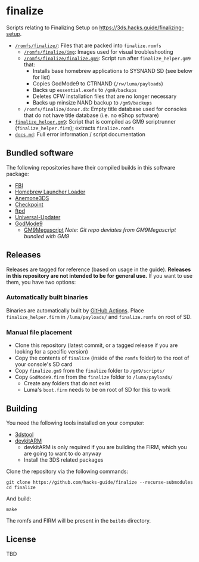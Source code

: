 # finalize

Scripts relating to Finalizing Setup on https://3ds.hacks.guide/finalizing-setup.

- [`/romfs/finalize/`](romfs/finalize): Files that are packed into `finalize.romfs`
    - [`/romfs/finalize/img`](romfs/finalize/img): Images used for visual troubleshooting 
    - [`/romfs/finalize/finalize.gm9`](romfs/finalize/finalize.gm9): Script run after `finalize_helper.gm9` that:
        - Installs base homebrew applications to SYSNAND SD (see below for list)
        - Copies GodMode9 to CTRNAND (`/rw/luma/payloads`)
        - Backs up `essential.exefs` to `/gm9/backups`
        - Deletes CFW installation files that are no longer necessary
        - Backs up minsize NAND backup to `/gm9/backups`
    - `/romfs/finalize/donor.db`: Empty title database used for consoles that do not have title database (i.e. no eShop software)
- [`finalize_helper.gm9`](finalize_helper.gm9): Script that is compiled as GM9 scriptrunner (`finalize_helper.firm`); extracts `finalize.romfs`
- [`docs.md`](docs.md): Full error information / script documentation

## Bundled software
The following repositories have their compiled builds in this software package:

- [FBI](https://github.com/nh-server/FBI-NH/tree/37e7c40f1d9f2f332edd036017f01d72cdcffbae)
- [Homebrew Launcher Loader](https://github.com/PabloMK7/homebrew_launcher_dummy)
- [Anemone3DS](https://github.com/astronautlevel2/Anemone3DS)
- [Checkpoint](https://github.com/FlagBrew/Checkpoint)
- [ftpd](https://github.com/mtheall/ftpd)
- [Universal-Updater](https://github.com/Universal-Team/Universal-Updater/)
- [GodMode9](https://github.com/d0k3/GodMode9)
    - [GM9Megascript](https://github.com/annson24/GM9Megascript) *Note: Git repo deviates from GM9Megascript bundled with GM9*

## Releases

Releases are tagged for reference (based on usage in the guide). **Releases in this repository are not intended to be for general use.** If you want to use them, you have two options:

### Automatically built binaries

Binaries are automatically built by [GitHub Actions](https://github.com/hacks-guide/finalize/actions/). Place `finalize_helper.firm` in `/luma/payloads/` and `finalize.romfs` on root of SD.

### Manual file placement

- Clone this repository (latest commit, or a tagged release if you are looking for a specific version)
- Copy the contents of `finalize` (inside of the `romfs` folder) to the root of your console's SD card
- Copy `finalize.gm9` from the `finalize` folder to `/gm9/scripts/`
- Copy `GodMode9.firm` from the `finalize` folder to `/luma/payloads/`
    - Create any folders that do not exist
    - Luma's `boot.firm` needs to be on root of SD for this to work


## Building

You need the following tools installed on your computer:
- [3dstool](https://github.com/dnasdw/3dstool/releases/latest)
- [devkitARM](https://devkitpro.org/wiki/Getting_Started)
    - devkitARM is only required if you are building the FIRM, which you are going to want to do anyway
    - Install the 3DS related packages

Clone the repository via the following commands:
```
git clone https://github.com/hacks-guide/finalize --recurse-submodules
cd finalize
```

And build:
```
make
```

The romfs and FIRM will be present in the `builds` directory.

## License

TBD
